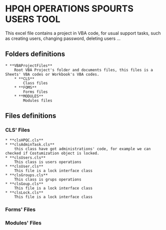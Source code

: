 # HPQH OPERATIONS SPOURTS USERS TOOL


This excel file contains a project in VBA code, for usual support tasks, such as creating users, changing password, deleting users ...

## Folders definitions

    * **VBAProjectFiles**
        Root VBA Project's folder and documents files, this files is a Sheets' VBA codes or Workbook's VBA codes. 
        * **CLS**
            Class files
        * **FOMS**
            Forms files
        * **MODULES**
            Modules files

## Files definitions
### CLS' Files

    * **clsHPQC.cls**
    * **clsAdminTask.cls**
        this class have got administrations' code, for example we can checked if Costumization object is locked. 
    * **clsUsers.cls**
        This class is users operations
    * **clsUser.cls**
        This file is a lock interface class 
    * **clsGroups.cls**
        This class is grups operations
    * **clsGoup.cls**
        This file is a lock interface class 
    * **clsLock.cls**
        This file is a lock interface class 
    

### Forms' Files

### Modules' Files



